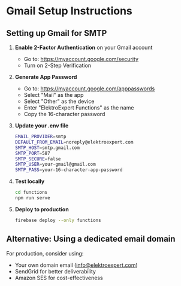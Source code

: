# Gmail Setup Instructions

## Setting up Gmail for SMTP

1. **Enable 2-Factor Authentication** on your Gmail account
   - Go to: https://myaccount.google.com/security
   - Turn on 2-Step Verification

2. **Generate App Password**
   - Go to: https://myaccount.google.com/apppasswords
   - Select "Mail" as the app
   - Select "Other" as the device
   - Enter "ElektroExpert Functions" as the name
   - Copy the 16-character password

3. **Update your .env file**

   ```bash
   EMAIL_PROVIDER=smtp
   DEFAULT_FROM_EMAIL=noreply@elektroexpert.com
   SMTP_HOST=smtp.gmail.com
   SMTP_PORT=587
   SMTP_SECURE=false
   SMTP_USER=your-gmail@gmail.com
   SMTP_PASS=your-16-character-app-password
   ```

4. **Test locally**

   ```bash
   cd functions
   npm run serve
   ```

5. **Deploy to production**
   ```bash
   firebase deploy --only functions
   ```

## Alternative: Using a dedicated email domain

For production, consider using:

- Your own domain email (info@elektroexpert.com)
- SendGrid for better deliverability
- Amazon SES for cost-effectiveness
